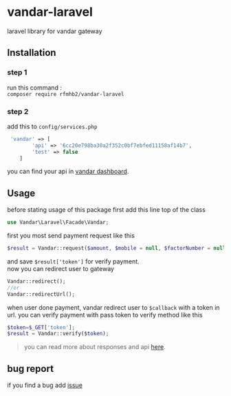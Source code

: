 # vandar-laravel
laravel library for vandar gateway

## Installation  
### step 1  
run this command :  
``composer require rfmhb2/vandar-laravel``  
### step 2  
add this to ``config/services.php``   
```php 
 'vandar' => [
        'api' => '6cc20e798ba30a2f352c0bf7ebfed11158af14b7',
        'test' => false
    ]
```
you can find your api in [vandar dashboard](dash.vandar.io).  
## Usage
before stating usage of this package first add this line top of the class
```php
use Vandar\Laravel\Facade\Vandar;
```
first you most send payment request like this
```php
$result = Vandar::request($amount, $mobile = null, $factorNumber = null, $description = null, $callback);
```
and save ``$result['token']`` for verify payment.  
now you can redirect user to gateway
```php
Vandar::redirect();
//or 
Vandar::redirectUrl();
```
when user done payment, vandar redirect user to ``$callback`` with a token in url. you can verify payment with pass token to verify method like this
```php
$token=$_GET['token'];
$result = Vandar::verify($token);
```
> you can read more about responses and api [here](https://docs.vandar.io/).
## bug report
if you find a bug add [issue](https://github.com/rfmhb2/vandar-laravel/issues)